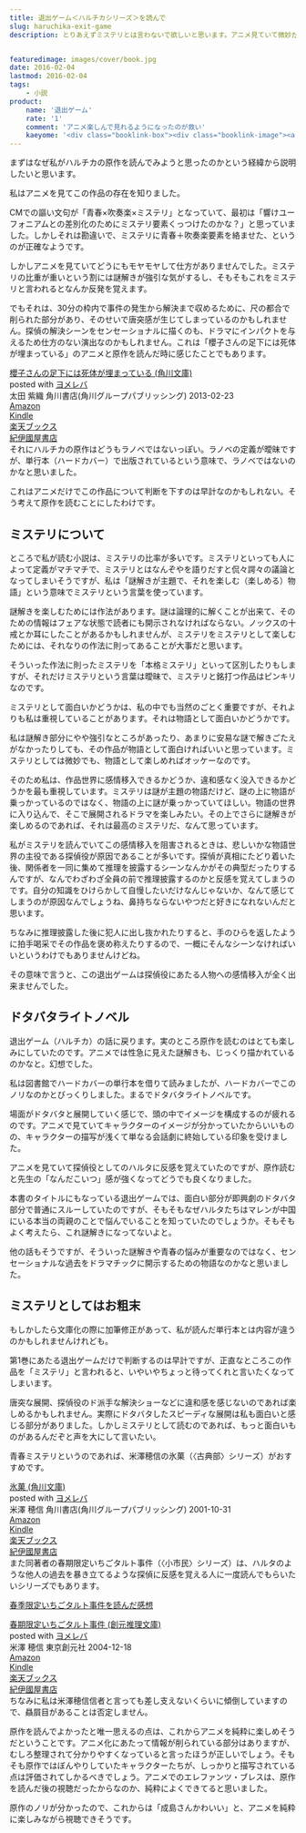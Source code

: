 ```yaml
---
title: 退出ゲーム＜ハルチカシリーズ＞を読んで
slug: haruchika-exit-game
description: とりあえずミステリとは言わないで欲しいと思います。アニメ見ていて微妙だなと思ったので原作を読んでみましたが、むしろアニメはすごいがんばってたのだなということが分かりました。これからは成島さんかわいいと、純粋に楽しむことが出来そうです。


featuredimage: images/cover/book.jpg
date: 2016-02-04
lastmod: 2016-02-04
tags: 
    - 小説
product:
    name: '退出ゲーム'
    rate: '1'
    comment: 'アニメ楽しんで見れるようになったのが救い'
    kaeyome: '<div class="booklink-box"><div class="booklink-image"><a href="http://www.amazon.co.jp/exec/obidos/asin/4043943717/illusionspace-22/" target="_blank" rel="nofollow" ><img src="http://ecx.images-amazon.com/images/I/51InKIdI9PL._SL160_.jpg" style="border: none;" /></a></div><div class="booklink-info"><div class="booklink-name"><a href="http://www.amazon.co.jp/exec/obidos/asin/4043943717/illusionspace-22/" target="_blank" rel="nofollow" >退出ゲーム (角川文庫)</a><div class="booklink-powered-date">posted with <a href="http://yomereba.com" rel="nofollow" target="_blank">ヨメレバ</a></div></div><div class="booklink-detail">初野 晴 角川書店 2010-07-24    </div><div class="booklink-link2"><div class="shoplinkamazon"><a href="http://www.amazon.co.jp/exec/obidos/asin/4043943717/illusionspace-22/" target="_blank" rel="nofollow" >Amazon</a></div><div class="shoplinkkindle"><a href="http://www.amazon.co.jp/exec/obidos/ASIN/B01914HMQ0/illusionspace-22/" target="_blank" rel="nofollow" >Kindle</a></div><div class="shoplinkrakuten"><a href="http://hb.afl.rakuten.co.jp/hgc/11acbc01.369b1bf6.11acbc02.cabf9fe9/?pc=http%3A%2F%2Fbooks.rakuten.co.jp%2Frb%2F6531881%2F%3Fscid%3Daf_ich_link_urltxt%26m%3Dhttp%3A%2F%2Fm.rakuten.co.jp%2Fev%2Fbook%2F" target="_blank" rel="nofollow" >楽天ブックス</a></div>                  	  <div class="shoplinkkino"><a href="http://ck.jp.ap.valuecommerce.com/servlet/referral?sid=3085416&pid=882196163&vc_url=http%3A%2F%2Fwww.kinokuniya.co.jp%2Ff%2Fdsg-01-9784043943715" target="_blank" rel="nofollow" >紀伊國屋書店<img src="http://ad.jp.ap.valuecommerce.com/servlet/gifbanner?sid=3085416&pid=882196163" height="1" width="1" border="0"></a></div>	  	  	</div></div><div class="booklink-footer"></div></div>'
---
```


まずはなぜ私がハルチカの原作を読んでみようと思ったのかという経緯から説明したいと思います。

私はアニメを見てこの作品の存在を知りました。

CMでの謳い文句が「青春×吹奏楽×ミステリ」となっていて、最初は「響けユーフォニアムとの差別化のためにミステリ要素くっつけたのかな？」と思っていました。しかしそれは勘違いで、ミステリに青春＋吹奏楽要素を絡ませた、というのが正確なようです。

しかしアニメを見ていてどうにもモヤモヤして仕方がありませんでした。ミステリの比重が重いという割には謎解きが強引な気がするし、そもそもこれをミステリと言われるとなんか反発を覚えます。

でもそれは、30分の枠内で事件の発生から解決まで収めるために、尺の都合で削られた部分があり、そのせいで唐突感が生じてしまっているのかもしれません。探偵の解決シーンをセンセーショナルに描くのも、ドラマにインパクトを与えるため仕方のない演出なのかもしれません。これは「櫻子さんの足下には死体が埋まっている」のアニメと原作を読んだ時に感じたことでもあります。

<div class="booklink-box">
<div class="booklink-image"><a href="http://www.amazon.co.jp/exec/obidos/asin/4041006953/illusionspace-22/" target="_blank" rel="nofollow" ><img alt=""  src="http://ecx.images-amazon.com/images/I/517vvfzyTGL._SL160_.jpg" style="border: none;" /></a></div>
<div class="booklink-info">
<div class="booklink-name"><a href="http://www.amazon.co.jp/exec/obidos/asin/4041006953/illusionspace-22/" target="_blank" rel="nofollow" >櫻子さんの足下には死体が埋まっている (角川文庫)</a>

<div class="booklink-powered-date">posted with <a href="http://yomereba.com" rel="nofollow" target="_blank">ヨメレバ</a></div>
</div>
<div class="booklink-detail">太田 紫織 角川書店(角川グループパブリッシング) 2013-02-23    </div>
<div class="booklink-link2">
<div class="shoplinkamazon"><a href="http://www.amazon.co.jp/exec/obidos/asin/4041006953/illusionspace-22/" target="_blank" rel="nofollow" >Amazon</a></div>
<div class="shoplinkkindle"><a href="http://www.amazon.co.jp/exec/obidos/ASIN/B00DI8TW0U/illusionspace-22/" target="_blank" rel="nofollow" >Kindle</a></div>
<div class="shoplinkrakuten"><a href="http://hb.afl.rakuten.co.jp/hgc/11acbc01.369b1bf6.11acbc02.cabf9fe9/?pc=http%3A%2F%2Fbooks.rakuten.co.jp%2Frb%2F12139087%2F%3Fscid%3Daf_ich_link_urltxt%26m%3Dhttp%3A%2F%2Fm.rakuten.co.jp%2Fev%2Fbook%2F" target="_blank" rel="nofollow" >楽天ブックス</a></div>
<div class="shoplinkkino"><a href="http://ck.jp.ap.valuecommerce.com/servlet/referral?sid=3085416&#038;pid=882196163&#038;vc_url=http%3A%2F%2Fwww.kinokuniya.co.jp%2Ff%2Fdsg-01-9784041006955" target="_blank" rel="nofollow" >紀伊國屋書店<img alt=""  src="http://ad.jp.ap.valuecommerce.com/servlet/gifbanner?sid=3085416&#038;pid=882196163" height="1" width="1"></a></div>

</div>
</div>
<div class="booklink-footer"></div>
</div>
それにハルチカの原作はどうもラノベではないっぽい。ラノベの定義が曖昧ですが、単行本（ハードカバー）で出版されているという意味で、ラノベではないのかなと思いました。

これはアニメだけでこの作品について判断を下すのは早計なのかもしれない。そう考えて原作を読むことにしたわけです。


## ミステリについて


ところで私が読む小説は、ミステリの比率が多いです。ミステリといっても人によって定義がマチマチで、ミステリとはなんぞやを語りだすと侃々諤々の議論となってしまいそうですが、私は「謎解きが主題で、それを楽しむ（楽しめる）物語」という意味でミステリという言葉を使っています。

謎解きを楽しむためには作法があります。謎は論理的に解くことが出来て、そのための情報はフェアな状態で読者にも開示されなければならない。ノックスの十戒とか耳にしたことがあるかもしれませんが、ミステリをミステリとして楽しむためには、それなりの作法に則ってあることが大事だと思います。

そういった作法に則ったミステリを「本格ミステリ」といって区別したりもしますが、それだけミステリという言葉は曖昧で、ミステリと銘打つ作品はピンキリなのです。

ミステリとして面白いかどうかは、私の中でも当然のごとく重要ですが、それよりも私は重視していることがあります。それは物語として面白いかどうかです。

私は謎解き部分にやや強引なところがあったり、あまりに安易な謎で解きごたえがなかったりしても、その作品が物語として面白ければいいと思っています。ミステリとしては微妙でも、物語として楽しめればオッケーなのです。

そのため私は、作品世界に感情移入できるかどうか、違和感なく没入できるかどうかを最も重視しています。ミステリは謎が主題の物語だけど、謎の上に物語が乗っかっているのではなく、物語の上に謎が乗っかっていてほしい。物語の世界に入り込んで、そこで展開されるドラマを楽しみたい。その上でさらに謎解きが楽しめるのであれば、それは最高のミステリだ、なんて思っています。

私がミステリを読んでいてこの感情移入を阻害されるときは、悲しいかな物語世界の主役である探偵役が原因であることが多いです。探偵が真相にたどり着いた後、関係者を一同に集めて推理を披露するシーンなんかがその典型だったりするんですが、なんでわざわざ全員の前で推理披露するのかと反感を覚えてしまうのです。自分の知識をひけらかして自慢したいだけなんじゃないか、なんて感じてしまうのが原因なんでしょうね、鼻持ちならないやつだと好きになれないんだと思います。

ちなみに推理披露した後に犯人に出し抜かれたりすると、手のひらを返したように拍手喝采でその作品を褒め称えたりするので、一概にそんなシーンなければいいというわけでもありませんけどね。

その意味で言うと、この退出ゲームは探偵役にあたる人物への感情移入が全く出来ませんでした。


## ドタバタライトノベル


退出ゲーム（ハルチカ）の話に戻ります。実のところ原作を読むのはとても楽しみにしていたのです。アニメでは性急に見えた謎解きも、じっくり描かれているのかなと。幻想でした。

私は図書館でハードカバーの単行本を借りて読みましたが、ハードカバーでこのノリなのかとびっくりしました。まるでドタバタライトノベルです。

場面がドタバタと展開していく感じで、頭の中でイメージを構成するのが疲れるのです。アニメで見ていてキャラクターのイメージが分かっていたからいいものの、キャラクターの描写が浅くて単なる会話劇に終始している印象を受けました。

アニメを見ていて探偵役としてのハルタに反感を覚えていたのですが、原作読むと先生の「なんだこいつ」感が強くなってどうでも良くなりました。

本書のタイトルにもなっている退出ゲームでは、面白い部分が即興劇のドタバタ部分で普通にスルーしていたのですが、そもそもなぜハルタたちはマレンが中国にいる本当の両親のことで悩んでいることを知っていたのでしょうか。そもそもよく考えたら、これ謎解きになってないよと。

他の話もそうですが、そういった謎解きや青春の悩みが重要なのではなく、センセーショナルな過去をドラマチックに開示するための物語なのかなと思いました。


## ミステリとしてはお粗末


もしかしたら文庫化の際に加筆修正があって、私が読んだ単行本とは内容が違うのかもしれませんけれども。

第1巻にあたる退出ゲームだけで判断するのは早計ですが、正直なところこの作品を「ミステリ」と言われると、いやいやちょっと待ってくれと言いたくなってしまいます。

唐突な展開、探偵役のド派手な解決ショーなどに違和感を感じないのであれば楽しめるかもしれません。実際にドタバタしたスピーディな展開は私も面白いと感じる部分がありました。しかしミステリとして読むのであれば、もっと面白いものがあるんだぞと声を大にして言いたい。

青春ミステリというのであれば、米澤穂信の氷菓（〈古典部〉シリーズ）がおすすめです。

<div class="booklink-box">
<div class="booklink-image"><a href="http://www.amazon.co.jp/exec/obidos/asin/4044271011/illusionspace-22/" target="_blank" rel="nofollow" ><img alt=""  src="http://ecx.images-amazon.com/images/I/51NIr%2BwaJzL._SL160_.jpg" style="border: none;" /></a></div>
<div class="booklink-info">
<div class="booklink-name"><a href="http://www.amazon.co.jp/exec/obidos/asin/4044271011/illusionspace-22/" target="_blank" rel="nofollow" >氷菓 (角川文庫)</a>

<div class="booklink-powered-date">posted with <a href="http://yomereba.com" rel="nofollow" target="_blank">ヨメレバ</a></div>
</div>
<div class="booklink-detail">米澤 穂信 角川書店(角川グループパブリッシング) 2001-10-31    </div>
<div class="booklink-link2">
<div class="shoplinkamazon"><a href="http://www.amazon.co.jp/exec/obidos/asin/4044271011/illusionspace-22/" target="_blank" rel="nofollow" >Amazon</a></div>
<div class="shoplinkkindle"><a href="http://www.amazon.co.jp/exec/obidos/ASIN/B009PKN0D0/illusionspace-22/" target="_blank" rel="nofollow" >Kindle</a></div>
<div class="shoplinkrakuten"><a href="http://hb.afl.rakuten.co.jp/hgc/11acbc01.369b1bf6.11acbc02.cabf9fe9/?pc=http%3A%2F%2Fbooks.rakuten.co.jp%2Frb%2F1387646%2F%3Fscid%3Daf_ich_link_urltxt%26m%3Dhttp%3A%2F%2Fm.rakuten.co.jp%2Fev%2Fbook%2F" target="_blank" rel="nofollow" >楽天ブックス</a></div>
<div class="shoplinkkino"><a href="http://ck.jp.ap.valuecommerce.com/servlet/referral?sid=3085416&#038;pid=882196163&#038;vc_url=http%3A%2F%2Fwww.kinokuniya.co.jp%2Ff%2Fdsg-01-9784044271015" target="_blank" rel="nofollow" >紀伊國屋書店<img alt=""  src="http://ad.jp.ap.valuecommerce.com/servlet/gifbanner?sid=3085416&#038;pid=882196163" height="1" width="1"></a></div>

</div>
</div>
<div class="booklink-footer"></div>
</div>
また同著者の春期限定いちごタルト事件（〈小市民〉シリーズ）は、ハルタのような他人の過去を暴き立てるような探偵に反感を覚える人に一度読んでもらいたいシリーズでもあります。

<a href="https://wantit.gcreate.jp/petit_bourgeios_01_ichigo/">春季限定いちごタルト事件を読んだ感想</a>

<div class="booklink-box">
<div class="booklink-image"><a href="http://www.amazon.co.jp/exec/obidos/asin/4488451012/illusionspace-22/" target="_blank" rel="nofollow" ><img alt=""  src="http://ecx.images-amazon.com/images/I/61EH68EB3AL._SL160_.jpg" style="border: none;" /></a></div>
<div class="booklink-info">
<div class="booklink-name"><a href="http://www.amazon.co.jp/exec/obidos/asin/4488451012/illusionspace-22/" target="_blank" rel="nofollow" >春期限定いちごタルト事件 (創元推理文庫)</a>

<div class="booklink-powered-date">posted with <a href="http://yomereba.com" rel="nofollow" target="_blank">ヨメレバ</a></div>
</div>
<div class="booklink-detail">米澤 穂信 東京創元社 2004-12-18    </div>
<div class="booklink-link2">
<div class="shoplinkamazon"><a href="http://www.amazon.co.jp/exec/obidos/asin/4488451012/illusionspace-22/" target="_blank" rel="nofollow" >Amazon</a></div>
<div class="shoplinkkindle"><a href="http://www.amazon.co.jp/exec/obidos/ASIN/B007RI8CK8/illusionspace-22/" target="_blank" rel="nofollow" >Kindle</a></div>
<div class="shoplinkrakuten"><a href="http://hb.afl.rakuten.co.jp/hgc/11acbc01.369b1bf6.11acbc02.cabf9fe9/?pc=http%3A%2F%2Fbooks.rakuten.co.jp%2Frb%2F1744494%2F%3Fscid%3Daf_ich_link_urltxt%26m%3Dhttp%3A%2F%2Fm.rakuten.co.jp%2Fev%2Fbook%2F" target="_blank" rel="nofollow" >楽天ブックス</a></div>
<div class="shoplinkkino"><a href="http://ck.jp.ap.valuecommerce.com/servlet/referral?sid=3085416&#038;pid=882196163&#038;vc_url=http%3A%2F%2Fwww.kinokuniya.co.jp%2Ff%2Fdsg-01-9784488451011" target="_blank" rel="nofollow" >紀伊國屋書店<img alt=""  src="http://ad.jp.ap.valuecommerce.com/servlet/gifbanner?sid=3085416&#038;pid=882196163" height="1" width="1"></a></div>

</div>
</div>
<div class="booklink-footer"></div>
</div>
ちなみに私は米澤穂信信者と言っても差し支えないくらいに傾倒していますので、贔屓目があることは否定しません。

原作を読んでよかったと唯一思えるの点は、これからアニメを純粋に楽しめそうだということです。アニメ化にあたって情報が削られている部分はありますが、むしろ整理されて分かりやすくなっていると言ったほうが正しいでしょう。そもそも原作ではぼんやりしていたキャラクターたちが、しっかりと描写されている点は評価されてしかるべきでしょう。アニメでのエレファンツ・ブレスは、原作を読んだ後の視聴だったからなのか、純粋によくできてると思いました。

原作のノリが分かったので、これからは「成島さんかわいい」と、アニメを純粋に楽しみながら視聴できそうです。


  